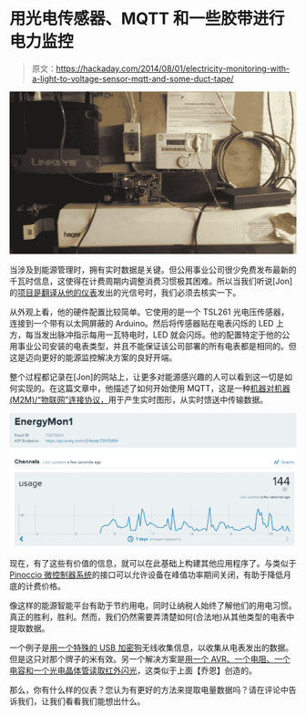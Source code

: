 # 用光电传感器、MQTT 和一些胶带进行电力监控

> 原文：<https://hackaday.com/2014/08/01/electricity-monitoring-with-a-light-to-voltage-sensor-mqtt-and-some-duct-tape/>

![Bh6mcz_CUAAuI3V](img/5747d72ec2b2a7fb593a36e1b499e47e.png)

当涉及到能源管理时，拥有实时数据是关键。但公用事业公司很少免费发布最新的千瓦时信息，这使得在计费周期内调整消费习惯极其困难。所以当我们听说[Jon]的[项目是翻译从他的仪表](http://jonarcher.info/2014/03/arduino-based-electricity-monitor/)发出的光信号时，我们必须去核实一下。

从外观上看，他的硬件配置比较简单。它使用的是一个 TSL261 光电压传感器，连接到一个带有以太网屏蔽的 Arduino。然后将传感器贴在电表闪烁的 LED 上方，每当发出脉冲指示每用一瓦特电时，LED 就会闪烁。他的配置特定于他的公用事业公司安装的电表类型，并且不能保证该公司部署的所有电表都是相同的。但这是迈向更好的能源监控解决方案的良好开端。

整个过程都记录在[Jon]的网站上，让更多对能源感兴趣的人可以看到这一切是如何实现的。在这篇文章中，他描述了如何开始使用 MQTT，这是一种[机器对机器(M2M)/“物联网”连接协议，](http://mqtt.org/)用于产生实时图形，从实时馈送中传输数据。

[![enmon11](img/1831b747a2024b992e502da02dc471c0.png)](https://twitter.com/JF_archer/status/443019958419615744/photo/1)

现在，有了这些有价值的信息，就可以在此基础上构建其他应用程序了。与类似于 [Pinoccio 微控制器系统](http://hackaday.com/2014/07/15/pinoccio-mesh-all-the-internet-of-things/)的接口可以允许设备在峰值功率期间关闭，有助于降低月底的计费价格。

像这样的能源智能平台有助于节约用电，同时让纳税人始终了解他们的用电习惯。真正的胜利，胜利。然而，我们仍然需要弄清楚如何(合法地)从其他类型的电表中提取数据。

一个例子是[用一个特殊的 USB 加密狗](http://hackaday.com/2012/04/09/harvesting-and-graphing-wireless-household-utility-meter-info/)无线收集信息，以收集从电表发出的数据。但是这只对那个牌子的米有效。另一个解决方案是[用一个 AVR、一个电阻、一个电容和一个光电晶体管读取红外闪光](http://hackaday.com/2011/05/13/monitor-your-homes-power-usage-on-the-cheap/)，这类似于上面【乔恩】创造的。

那么，你有什么样的仪表？您认为有更好的方法来提取电量数据吗？请在评论中告诉我们，让我们看看我们能想出什么。
